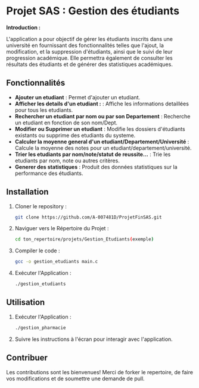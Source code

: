 #  Projet SAS : Gestion des étudiants 

**Introduction :**

L'application a pour objectif de gérer les étudiants inscrits dans une université en fournissant des fonctionnalités telles que l'ajout, la modification, et la suppression d'étudiants, ainsi que le suivi de leur progression académique. Elle permettra également de consulter les résultats des étudiants et de générer des statistiques académiques.

## Fonctionnalités

- **Ajouter un etudiant** : Permet d'ajouter un etudiant.
- **Afficher les details d'un etudiant :** : Affiche les informations detaillées pour tous les etudiants.
- **Rechercher un etudiant par nom ou par son Departement** : Recherche un etudiant en fonction de son nom/Dept.
- **Modifier ou Supprimer un etudiant** : Modifie les dossiers d'étudiants existants ou supprime des etudiants du systeme.
- **Calculer la moyenne general d'un etudiant/Departement/Université** : Calcule la moyenne des notes pour un etudiant/departement/université.
- **Trier les etudiants par nom/note/statut de reussite...** : Trie les etudiants par nom, note ou autres critères.
- **Generer des statistiques** : Produit des données statistiques sur la performance des étudiants.

## Installation

1. Cloner le repository :
   ```bash
   git clone https://github.com/A-007481D/ProjetFinSAS.git
2. Naviguer vers le Répertoire du Projet :
   ```bash
   cd ton_repertoire/projets/Gestion_Etudiants(exemple)
3. Compiler le code :
   ```bash
   gcc -o gestion_etudiants main.c
4. Exécuter l'Application : 
   ```bash
   ./gestion_etudiants


  ## Utilisation
1. Exécuter l'Application :
   ```bash
   ./gestion_pharmacie

2. Suivre les instructions à l'écran pour interagir avec l'application.

## Contribuer
Les contributions sont les bienvenues! Merci de forker le repertoire, de faire vos modifications et de soumettre une demande de pull.
   
  
   

   






